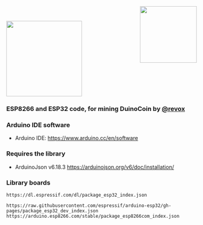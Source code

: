 <a href="https://duinocoin.com">
  <img src="https://github.com/revoxhere/duino-coin/blob/master/Resources/duco.png?raw=true" width="150px" align="right" />
</a>
<h1>
<a href="https://duinocoin.com">
  <img src="https://github.com/revoxhere/duino-coin/blob/master/Resources/ducobanner.png?raw=true" width="200px" />
</a>
<h3>
  
ESP8266 and ESP32 code, for mining DuinoCoin by [@revox](https://github.com/revoxhere/duino-coin)

### Arduino IDE software
- Arduino IDE: https://www.arduino.cc/en/software

### Requires the library
- ArduinoJson v6.18.3 https://arduinojson.org/v6/doc/installation/
  
### Library boards
```
https://dl.espressif.com/dl/package_esp32_index.json

https://raw.githubusercontent.com/espressif/arduino-esp32/gh-pages/package_esp32_dev_index.json
https://arduino.esp8266.com/stable/package_esp8266com_index.json
```
